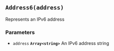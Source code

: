 ## `Address6(address)`

Represents an IPv6 address

### Parameters

* `address` **`Array<string>`** An IPv6 address string



